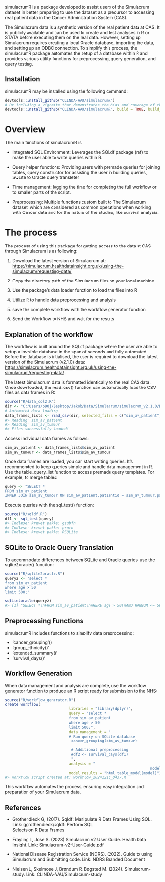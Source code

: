 
<!-- README.md is generated from README.Rmd. Please edit that file -->

simulacrumR is a package developed to assist users of the Simulacrum
dataset in better preparing to use the dataset as a precursor to
accessing real patient data in the Cancer Administration System (CAS).

The Simulacrum data is a synthetic version of the real patient data at
CAS. It is publicly available and can be used to create and test
analyses in R or STATA before executing them on the real data. However,
setting up Simulacrum requires creating a local Oracle database,
importing the data, and setting up an ODBC connection. To simplify this
process, the simulacrumR package automates the setup of a database
within R and provides various utility functions for preprocessing, query
generation, and query testing.

## Installation

simulacrumR may be installed using the following command:

``` r
devtools::install_github("CLINDA-AAU/simulacrumR") 
# Or including a vignette that demonstrates the bias and coverage of the estimators
devtools::install_github("CLINDA-AAU/simulacrumR", build = TRUE, build_opts = c("--no-resave-data", "--no-manual")) ???????
```

# Overview

The main functions of simulacrumR is:

- Integrated SQL Environment: Leverages the SQLdf package (ref) to make
  the user able to write queries within R.

- Query helper functions: Providing users with premade queries for
  joining tables, query constructor for assisting the user in building
  queries, SQLite to Oracle query transleter

- Time management: logging the time for completing the full workflow or
  to smaller parts of the script.

- Preprocessing: Multiple functions custom built to The Simulacrum
  dataset, which are considered as common operations when working with
  Cancer data and for the nature of the studies, like survival analysis.

# The process

The process of using this package for getting access to the data at CAS
through Simulacrum is as following:

1)  Download the latest version of Simulacrum at:
    <https://simulacrum.healthdatainsight.org.uk/using-the-simulacrum/requesting-data/>

2)  Copy the directory path of the Simulacrum files on your local
    machine

3)  Use the package’s data loader function to load the files into R

4)  Utilize R to handle data preprocessing and analysis

5)  save the complete workflow with the workflow generator function

6)  Send the Workflow to NHS and wait for the results

## Explanation of the workflow

The workflow is built around the SQLdf package where the user are able
to setup a invisible database in the span of seconds and fully
automated. Before the database is intialised, the user is required to
download the latest version of the Simulacrum (v2.1.0) data:
<https://simulacrum.healthdatainsight.org.uk/using-the-simulacrum/requesting-data/>
.

The latest Simulacrum data is formatted identically to the real CAS
data. Once downloaded, the read_csv() function can automatically load
the CSV files as data frames in R:

``` r
source("R/data_col2.R")
dir <- "C:/Users/p90j/Desktop/Jakob/Data/Simulacrum/simulacrum_v2.1.0/Data/"
# Automated data loading 
data_frames_lists <- read_csv(dir, selected_files = c("sim_av_patient", "sim_av_tumour")) 
#> Reading: sim_av_patient
#> Reading: sim_av_tumour
#> Files successfully loaded!
```

Access individual data frames as follows:

``` r
sim_av_patient <- data_frames_lists$sim_av_patient
sim_av_tumour <- data_frames_lists$sim_av_tumour
```

Once data frames are loaded, you can start writing queries. It’s
recommended to keep queries simple and handle data management in R. Use
the table_query_list function to access premade query templates. For
example, to merge tables:

``` r
query <- "SELECT *
FROM sim_av_patient
INNER JOIN sim_av_tumour ON sim_av_patient.patientid = sim_av_tumour.patientid;"
```

Execute queries with the sql_test() function:

``` r
source("R/sqldf.R")
df1 <- sql_test(query)
#> Indlæser krævet pakke: gsubfn
#> Indlæser krævet pakke: proto
#> Indlæser krævet pakke: RSQLite
```

## SQLite to Oracle Query Translation

To accommodate differences between SQLite and Oracle queries, use the
sqlite2oracle() function:

``` r
source("R/sqlite2oracle.R")
query2 <- "select *
from sim_av_patient
where age > 50
limit 500;"

sqlite2oracle(query2)
#> [1] "SELECT *\nFROM sim_av_patient\nWHERE age > 50\nAND ROWNUM <= 500;"
```

## Preprocessing Functions

simulacrumR includes functions to simplify data preprocessing:

- ‘cancer_grouping’()
- ‘group_ethnicity()’
- ‘extended_summary()’
- ‘survival_days()’

## Workflow Generation

When data management and analysis are complete, use the workflow
generator function to produce an R script ready for submission to the
NHS:

``` r
source("R/workflow_generator.R")
create_workflow(
                             libraries = "library(dplyr)",
                             query = "select * 
                             from sim_av_patient
                             where age > 50
                             limit 500;",
                             data_management = "
                             # Run query on SQLite database
                              cancer_grouping(sim_av_tumour)

                              # Additional preprocessing
                              #df2 <- survival_days(df1)
                              ",
                             analysis = "
                                                                  model = glm(x ~ x1 + x2 + x3, data=data)",
                             model_results = "html_table_model(model)")
#> Workflow script created at: workflow_20241210_0437.R
```

This workflow automates the process, ensuring easy integration and
preparation of your Simulacrum data.

## References

- Grothendieck G, (2017). Sqldf: Manipulate R Data Frames Using SQL.
  Link: ggrothendieck/sqldf: Perform SQL  
  Selects on R Data Frames

- Frayling L, Jose S. (2023) Simulacrum v2 User Guide. Health Data
  Insight. Link: Simulacrum-v2-User-Guide.pdf

- National Disease Registration Service (NDRS). (2022). Guide to using
  Simulacrum and Submitting code. Link: NDRS Branded Document

- Nielsen L, Skelmose J, Brøndum R, Bøgsted M. (2024). Simulacrum-study.
  Link: CLINDA-AAU/Simulacrum-study
